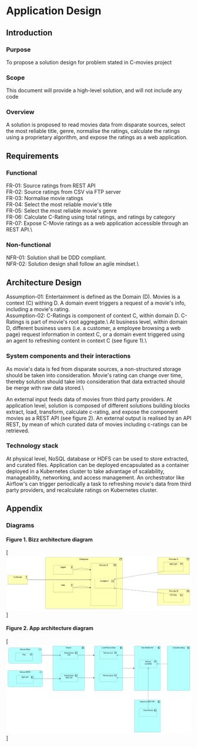 # Application Design
## Introduction
### Purpose
To propose a solution design for problem stated in C-movies project 
### Scope
This document will provide a high-level solution, and will not include any code
### Overview
A solution is proposed to read movies data from disparate sources, select the most reliable title, genre, normalise the ratings, calculate the ratings using a proprietary algorithm, and expose the ratings as a web application.
## Requirements
### Functional
FR-01: Source ratings from REST API\
FR-02: Source ratings from CSV via FTP server\
FR-03: Normalise movie ratings\
FR-04: Select the most reliable movie's title\
FR-05: Select the most reliable movie's genre\
FR-06: Calculate C-Rating using total ratings, and ratings by category\
FR-07: Expose C-Movie ratings as a web application accessible through an REST API.\

### Non-functional

NFR-01: Solution shall be DDD compliant.\
NFR-02: Solution design shall follow an agile mindset.\

## Architecture Design

Assumption-01: Entertainment is defined as the Domain (D). Movies is a context (C) withing D. A domain event triggers a request of a movie's info, including a movie's rating.\
Assumption-02: C-Ratings is component of context C, within domain D. C-Ratings is part of movie's root aggregate.\ 
At business level, within domain D, different business users (i.e. a customer, a employee browsing a web page) request information in context C, or a domain event triggered using an agent to refreshing content in context C (see figure 1)\.\

### System components and their interactions

As movie's data is fed from disparate sources, a non-structured storage should be taken into consideration. Movie's rating can change over time, thereby solution should take into consideration that data extracted should be merge with raw data stored.\

An external input feeds data of movies from third party providers. At application level, solution is composed of different solutions building blocks extract, load, transform, calculate c-rating, and expose the component movies as a REST API (see figure 2). An external output is realised by an API REST, by mean of which curated data of movies including c-ratings can be retrieved.

### Technology stack

At physical level, NoSQL database or HDFS can be used to store extracted, and curated files. Application can be deployed encapsulated as a container deployed in a Kubernetes cluster to take advantage of scalability, manageability, networking, and access management. An orchestrator like Airflow's can trigger periodically a task to refreshing movie's data from third party providers, and recalculate ratings on Kubernetes cluster.

## Appendix

### Diagrams

#### Figure 1. Bizz architecture diagram

[<img src = "Bizz architecture.bmp">]

#### Figure 2. App architecture diagram

[<img src = "App architecture.bmp">]
